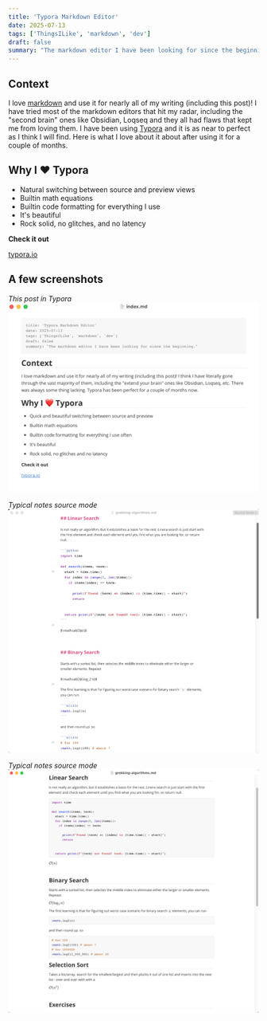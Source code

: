 ```yaml
---
title: 'Typora Markdown Editor'
date: 2025-07-13
tags: ['ThingsILike', 'markdown', 'dev']
draft: false
summary: "The markdown editor I have been looking for since the beginning."
---
```


## Context

I love [markdown](https://daringfireball.net/projects/markdown/) and use it for nearly all of my writing (including this post)! I have tried most of the markdown editors that hit my radar, including the "second brain" ones like Obsidian, Loqseq and they all had flaws that kept me from loving them. I have been using [Typora](https://typora.io/) and it is as near to perfect as I think I will find. Here is what I love about it about after using it for a couple of months.

## Why I ❤️ Typora

- Natural switching between source and preview views
- Builtin math equations
- Builtin code formatting for everything I use
- It's beautiful
- Rock solid, no glitches, and no latency

**Check it out**

[typora.io](https://typora.io/)

## A few screenshots

_This post in Typora_
![typora blog post](img1.png)

_Typical notes source mode_
![typora notes](img2.png)

_Typical notes source mode_
![typora notes](img3.png)
